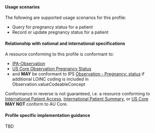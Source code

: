 #### Usage scenarios

The following are supported usage scenarios for this profile:

- Query for pregnancy status for a patient
- Record or update pregnancy status for a patient


#### Relationship with national and international specifications

A resource conforming to this profile is conformant to:
- [IPA-Observation](https://build.fhir.org/ig/HL7/fhir-ipa/StructureDefinition-ipa-observation.html)
- [US Core Observation Pregnancy Status](http://hl7.org/fhir/us/core/StructureDefinition/us-core-observation-pregnancystatus)
- and **MAY** be conformant to IPS [Observation - Pregnancy: status](http://hl7.org/fhir/uv/ips/StructureDefinition/Observation-pregnancy-status-uv-ips) if additional LOINC coding is included in Observation.valueCodeableConcept

Conformance in reverse is not guaranteed, i.e. a resource conforming to [International Patient Access](https://build.fhir.org/ig/HL7/fhir-ipa), [International Patient Summary](http://build.fhir.org/ig/HL7/fhir-ips), or [US Core](http://hl7.org/fhir/us/core) **MAY NOT** conform to AU Core.


#### Profile specific implementation guidance
TBD




